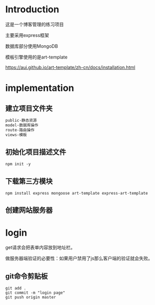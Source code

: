 # Introduction

这是一个博客管理的练习项目

主要采用express框架

数据库部分使用MongoDB

模板引擎使用的是art-template

https://aui.github.io/art-template/zh-cn/docs/installation.html

# implementation

## 建立项目文件夹

```bash
public-静态资源
model-数据库操作
route-路由操作
views-模板
```


## 初始化项目描述文件

```
npm init -y
```



## 下载第三方模块

```
npm install express mongoose art-template express-art-template
```



## 创建网站服务器

# login

get请求会把表单内容放到地址栏。

做服务器端验证的必要性：如果用户禁用了js那么客户端的验证就会失败。




## git命令剪贴板

```
git add .
git commit -m "login page"
git push origin master
```

